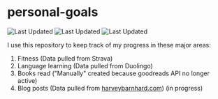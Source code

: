 # personal-goals
![Last Updated](https://img.shields.io/date/1626315694?color=FC4C02&label=Fitness%20Updated&logo=strava)
![Last Updated](https://img.shields.io/date/1626315694?color=7ac70c&label=Language%20Updated&logo=duolingo)
![Last Updated](https://img.shields.io/date/1626315694?color=e9e5cd&label=Books%20Updated&logo=goodreads)

I use this repository to keep track of my progress in these major areas:

1. Fitness (Data pulled from Strava)
2. Language learning (Data pulled from Duolingo)
3. Books read ("Manually" created because goodreads API no longer active)
4. Blog posts (Data pulled from [harveybarnhard.com](https://harveybarnhard.com)) (in progress)

